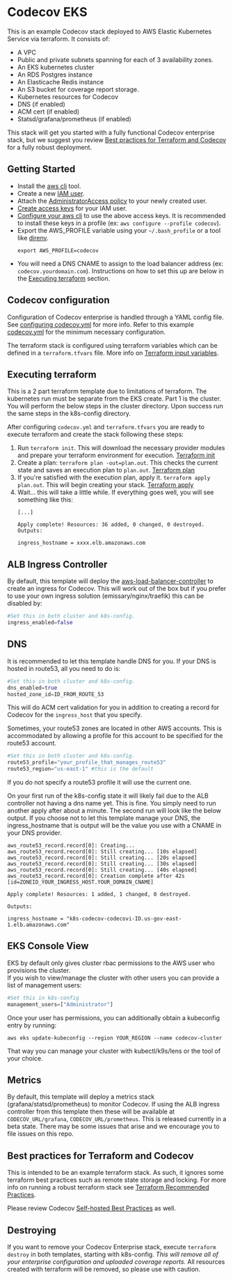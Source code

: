 # Codecov EKS

This is an example Codecov stack deployed to AWS Elastic Kubernetes Service via
terraform.  It consists of:
- A VPC
- Public and private subnets spanning for each of 3 availability zones.
- An EKS kubernetes cluster
- An RDS Postgres instance
- An Elasticache Redis instance
- An S3 bucket for coverage report storage.
- Kubernetes resources for Codecov
- DNS (if enabled)
- ACM cert (if enabled)
- Statsd/grafana/prometheus (if enabled)

This stack will get you started with a fully functional Codecov enterprise
stack, but we suggest you review 
[Best practices for Terraform and Codecov](#best-practices-for-terraform-and-codecov) 
for a fully robust deployment.

## Getting Started

- Install the [aws
  cli](https://docs.aws.amazon.com/cli/latest/userguide/cli-chap-welcome.html)
  tool.
- Create a new [IAM
  user](https://docs.aws.amazon.com/IAM/latest/UserGuide/id_users_create.html).
- Attach the [AdministratorAccess
  policy](https://docs.aws.amazon.com/IAM/latest/UserGuide/access_policies_job-functions.html#jf_administrator) to your newly created user.
- [Create access
  keys](https://docs.aws.amazon.com/IAM/latest/UserGuide/id_credentials_access-keys.html?icmpid=docs_iam_console)
  for your IAM user.
- [Configure your aws
  cli](https://docs.aws.amazon.com/cli/latest/userguide/cli-chap-configure.html#cli-quick-configuration) 
  to use the above access keys.  It is recommended to install these keys in
  a profile (ex: `aws configure --profile codecov`).
- Export the AWS_PROFILE variable using your `~/.bash_profile` or a tool
  like [direnv](https://direnv.net/).
    ```
    export AWS_PROFILE=codecov
    ```
- You will need a DNS CNAME to assign to the load balancer address (ex:
  `codecov.yourdomain.com`).  Instructions on how to set this up are below in
  the [Executing terraform](#executing-terraform) section.

## Codecov configuration

Configuration of Codecov enterprise is handled through a YAML config file.
See [configuring codecov.yml](https://docs.codecov.io/docs/configuration) for 
more info.  Refer to this example [codecov.yml](codecov.yml.example) for the
minimum necessary configuration.

The terraform stack is configured using terraform variables which can be
defined in a `terraform.tfvars` file.  More info on
[Terraform input variables](https://www.terraform.io/docs/configuration/variables.html).


## Executing terraform

This is a 2 part terraform template due to limitations of terraform. The kubernetes run must be separate from the EKS create. Part 1 is the cluster. You will perform the below steps in the cluster directory. Upon success run the same steps in the k8s-config directory.

After configuring `codecov.yml` and `terraform.tfvars` you are ready to execute
terraform and create the stack following these steps:

1. Run `terraform init`.  This will download the necessary provider modules and
   prepare your terraform environment for execution.  [Terraform
   init](https://www.terraform.io/docs/commands/init.html)
2. Create a plan: `terraform plan -out=plan.out`.  This checks the current
   state and saves an execution plan to `plan.out`.  [Terraform
   plan](https://www.terraform.io/docs/commands/plan.html)
3. If you're satisfied with the execution plan, apply it.  `terraform apply
   plan.out`.  This will begin creating your stack.  [Terraform
   apply](https://www.terraform.io/docs/commands/apply.html)
4. Wait... this will take a little while.  If everything goes well, you will
   see something like this:
     ```
     [...]
     
     Apply complete! Resources: 36 added, 0 changed, 0 destroyed.
     Outputs:
     
     ingress_hostname = xxxx.elb.amazonaws.com
     ```


## ALB Ingress Controller
By default, this template will deploy the [aws-load-balancer-controller](https://github.com/kubernetes-sigs/aws-load-balancer-controller) to create an ingress for Codecov. This will work out of the box but if you prefer to use your own ingress solution (emissary/nginx/traefik) this can be disabled by:
```terraform
#Set this in both cluster and k8s-config.
ingress_enabled=false
```

## DNS
It is recommended to let this template handle DNS for you. If your DNS is hosted in route53, all you need to do is:
```terraform
#Set this in both cluster and k8s-config.
dns_enabled=true
hosted_zone_id=ID_FROM_ROUTE_53
```
This will do ACM cert validation for you in addition to creating a record for Codecov for the `ingress_host` that you specify.


Sometimes, your route53 zones are located in other AWS accounts. This is accommodated by allowing a profile for this account to be specified for the route53 account.
```terraform
#Set this in both cluster and k8s-config.
route53_profile="your_profile_that_manages_route53"
route53_region="us-east-1" #this is the default
```
If you do not specify a route53 profile it will use the current one.  
  
On your first run of the k8s-config state it will likely fail due to the ALB controller not having a dns name yet. This is fine. You simply need to run another apply after about a minute. The second run will look like the below output. If you choose not to let this template manage your DNS, the ingress_hostname that is output will be the value you use with a CNAME in your DNS provider.
```shell
aws_route53_record.record[0]: Creating...
aws_route53_record.record[0]: Still creating... [10s elapsed]
aws_route53_record.record[0]: Still creating... [20s elapsed]
aws_route53_record.record[0]: Still creating... [30s elapsed]
aws_route53_record.record[0]: Still creating... [40s elapsed]
aws_route53_record.record[0]: Creation complete after 42s [id=ZONEID_YOUR_INGRESS_HOST.YOUR_DOMAIN_CNAME]

Apply complete! Resources: 1 added, 1 changed, 0 destroyed.

Outputs:

ingress_hostname = "k8s-codecov-codecovi-ID.us-gov-east-1.elb.amazonaws.com"

```
## EKS Console View

EKS by default only gives cluster rbac permissions to the AWS user who provisions the cluster.   
If you wish to view/manage the cluster with other users you can provide a list of management users:
```terraform
#Set this in k8s-config
management_users=["Administrator"]
```
Once your user has permissions, you can additionally obtain a kubeconfig entry by running:
```shell
aws eks update-kubeconfig --region YOUR_REGION --name codecov-cluster
```
That way you can manage your cluster with kubectl/k9s/lens or the tool of your choice.


## Metrics

By default, this template will deploy a metrics stack (grafana/statsd/prometheus) to monitor Codecov. If using the ALB ingress controller from this template then these will be available at `CODECOV_URL/grafana`, `CODECOV_URL/prometheus`.
This is released currently in a beta state. There may be some issues that arise and we encourage you to file issues on this repo.

## Best practices for Terraform and Codecov

This is intended to be an example terraform stack.  As such, it ignores some
terraform best practices such as remote state storage and locking.  For more
info on running a robust terraform stack see [Terraform Recommended
Practices](https://www.terraform.io/docs/enterprise/guides/recommended-practices/index.html).

Please review Codecov [Self-hosted Best
Practices](https://docs.codecov.io/docs/best-practices) as well.

## Destroying

If you want to remove your Codecov Enterprise stack, execute `terraform
destroy` in both templates, starting with k8s-config.  *This will remove all of your enterprise configuration and uploaded
coverage reports.*  All resources created with terraform will be removed, so
please use with caution.

